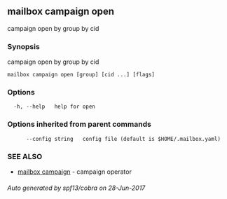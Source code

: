 ## mailbox campaign open

campaign open by group by cid

### Synopsis


campaign open by group by cid

```
mailbox campaign open [group] [cid ...] [flags]
```

### Options

```
  -h, --help   help for open
```

### Options inherited from parent commands

```
      --config string   config file (default is $HOME/.mailbox.yaml)
```

### SEE ALSO
* [mailbox campaign](mailbox_campaign.md)	 - campaign operator

###### Auto generated by spf13/cobra on 28-Jun-2017
